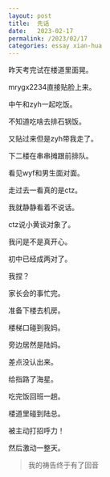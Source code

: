```yaml
---
layout: post
title:  先话
date:   2023-02-17
permalink: /2023/02/17
categories: essay xian-hua
---
```


昨天考完试在楼道里面晃。

mrygx2234直接贴脸上来。

中午和zyh一起吃饭。

不知道吃啥去排石锅饭。

又贴过来但是zyh带我走了。

下二楼在串串摊跟前排队。

看见wyf和男生面对面。

走过去一看真的是ctz。

我就静静看着不说话。

ctz说小黄谈对象了。

我问是不是真开心。

初中已经成两对了。

我捏？

家长会的事忙完。

准备下楼去机房。

楼梯口碰到我妈。

旁边居然是陆妈。

差点没认出来。

给指路了海星。

吃完饭回班一趟。

楼道里碰到陆总。

被主动打招呼力！

然后激动一整天。

>   我的祷告终于有了回音